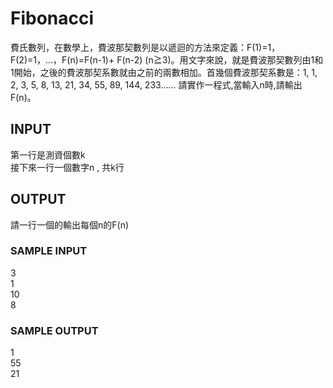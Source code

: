 # Fibonacci
費氏數列，在數學上，費波那契數列是以遞迴的方法來定義：F(1)=1，F(2)=1，...，F(n)=F(n-1)+ F(n-2) (n≧3)。用文字來說，就是費波那契數列由1和1開始，之後的費波那契系數就由之前的兩數相加。首幾個費波那契系數是：1, 1, 2, 3, 5, 8, 13, 21, 34, 55, 89, 144, 233……
請實作一程式,當輸入n時,請輸出F(n)。
## INPUT
第一行是測資個數k  
接下來一行一個數字n , 共k行
## OUTPUT
請一行一個的輸出每個n的F(n)
### SAMPLE INPUT
3  
1  
10  
8
### SAMPLE OUTPUT
1  
55  
21

